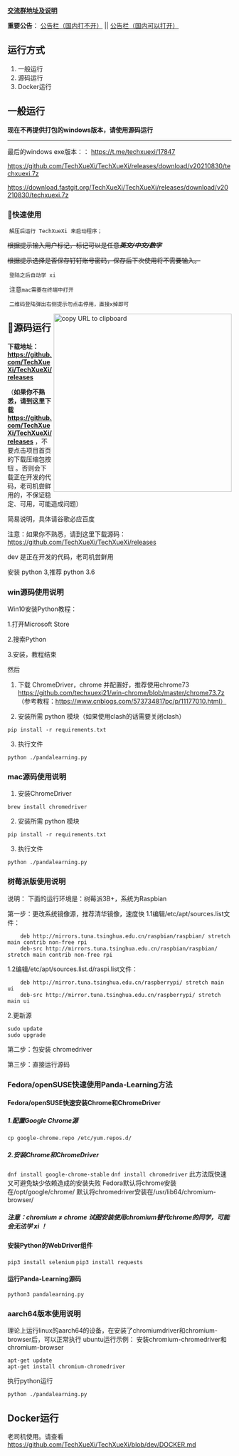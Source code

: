 **[交流群地址及说明](https://github.com/TechXueXi/TechXueXi/issues/14)** 

**重要公告**： [公告栏（国内打不开）](https://t.me/s/techxuexi_notice) || [公告栏（国内可以打开）](https://notice.techxuexi.workers.dev)

## 运行方式

1. 一般运行
2. 源码运行
3. Docker运行


## 一般运行

**现在不再提供打包的windows版本，请使用源码运行**

----
<!--
20210929 包含python的windows压缩包：

双击 打开techxuexi.bat 运行， 可以从 github release 下载， https://github.com/TechXueXi/TechXueXi/releases/tag/v20210927

国内加速下载链接： https://download.fastgit.org/TechXueXi/TechXueXi/releases/download/v20210927/techxuexi-win-full.7z

也可以在 telegram群下载。

----
-->
最后的windows exe版本：： https://t.me/techxuexi/17847

https://github.com/TechXueXi/TechXueXi/releases/download/v20210830/techxuexi.7z

https://download.fastgit.org/TechXueXi/TechXueXi/releases/download/v20210830/techxuexi.7z

### 🔑快速使用

​	`解压后运行 TechXueXi 来启动程序；`

​	~~根据提示输入用户标记，标记可以是任意***英文/中文/数字***~~

​	~~根据提示选择是否保存钉钉账号密码，保存后下次使用将不需要输入。~~

​	`登陆之后自动学 xi `

​	注意`mac需要在终端中打开`

​	`二维码登陆弹出右侧提示勿点击停用，直接x掉即可`

<img align="right" width="400" src="https://raw.githubusercontent.com/TechXueXi/TechXueXi/master/img_folder/detection.png" alt="copy URL to clipboard" />
<!--
### 🔐进阶使用

​    快捷方式中或者终端运行时加入参数分别是：

​	`第一个参数为用户标记；`

​	`第二个参数为 hidden 或 show，对应后台运行和前台运行；`

​	`第三个参数为 single 或 multithread, 对应单线程和多线程学 xi ；`

​	`第四个参数为 num 为输入一个数字，表示学 xi 完成后多少秒自动关机。`  

### 📅示例 win平台

​    user1 为已经保存了钉钉账户的用户标记

​	`TechXueXi.exe user1 表示自动开启user1 学 xi `

​	`TechXueXi.exe user1 show single 表示前台显示且单线程开启user1 学 xi `

​	`TechXueXi.exe user1 hidden multithread 300 表示后台多线程开启user1 学 xi ，学 xi 完毕300秒关机`

### 🔧更新方法

​    下载更新包覆盖原文件，打开程序验证版本信息







## 💾下载地址
**非windows系统请暂时使用源码或虚拟机运行，各位若编译了二进制文件，可以发到交流群，谢谢————20210813**

Win打包故障，请大家使用旧版。 https://t.me/techxuexi/17847

https://github.com/TechXueXi/TechXueXi/releases/download/v20210830/techxuexi.7z

https://download.fastgit.org/TechXueXi/TechXueXi/releases/download/v20210830/techxuexi.7z

邮件附件，github网页都提示文件太大无法上传。国内网盘禁止使用，国外网盘和上面链接一样被和谐

windows高速下载：

[![](https://img.shields.io/badge/download-win%20完整版-blue.svg?style=for-the-badge&logo=windows)](https://raw.fastgit.org/TechXueXi/win-TechXueXi-full/master/techxuexi.7z)  首次使用推荐下载

[![](https://img.shields.io/badge/download-win%20更新包-blue.svg?style=for-the-badge&logo=windows)](https://raw.fastgit.org/TechXueXi/TechXueXi-download/raw/master/techxuexi-32.exe) ![](https://img.shields.io/badge/size-6.91%20mb-9cf.svg?style=social)  下载覆盖即可使用，老用户下载

Windows 新用户直接下载 https://github.com/TechXueXi/win-TechXueXi-full/raw/master/techxuexi.7z 解压后运行

Windows 用户更新 下载过上面的完整包之后的老用户，更新时下载 https://github.com/TechXueXi/TechXueXi-download/raw/master/techxuexi-32.exe 替换解压的文件夹的 techxuexi-32.exe 就行

更多**下载地址：https://github.com/TechXueXi/TechXueXi/releases**    
-->
<!--
[windows高速下载](https://github.com/TechXueXi/TechXueXi/releases)
[全部文件列表](https://techxuexi.github.io/TechXueXi-download/)
------

[![](https://img.shields.io/badge/download-osx%20程序包-green.svg?style=for-the-badge&logo=apple)](https://techxuexi.github.io/TechXueXi-download/原作者旧版/pandalearning_macos.zip) ![](https://img.shields.io/badge/size-12.9%20mb-9cf.svg?style=social)   需预先安装Chrome浏览器

[![](https://img.shields.io/badge/download-osx%20浏览器-green.svg?style=for-the-badge&logo=google-chrome)](https://techxuexi.github.io/TechXueXi-download/原作者旧版/googlechrome.dmg) ![](https://img.shields.io/badge/size-74.3%20mb-9cf.svg?style=social)   Google Chrome镜像

------

[![](https://img.shields.io/badge/download-linux%20程序-orange.svg?style=for-the-badge&logo=linux)](https://techxuexi.github.io/TechXueXi-download/原作者旧版/pandalearning_linux.tar.gz) ![](https://img.shields.io/badge/size-11.2%20mb-9cf.svg?style=social)   需预先安装Chrome浏览器

[![](https://img.shields.io/badge/download-rpm%20浏览器-orange.svg?style=for-the-badge&logo=google-chrome)](https://techxuexi.github.io/TechXueXi-download/原作者旧版/google-chrome-stable_current_x86_64.rpm) ![](https://img.shields.io/badge/size-55.1%20mb-9cf.svg?style=social)   适用于 Fedora/openSUSE

[![](https://img.shields.io/badge/download-deb%20浏览器-orange.svg?style=for-the-badge&logo=google-chrome)](https://techxuexi.github.io/TechXueXi-download/原作者旧版/google-chrome-stable_current_amd64.deb)  ![](https://img.shields.io/badge/size-55.0%20mb-9cf.svg?style=social)   适用于 Debian/Ubuntu

[Fedora/openSUSE dnf安装Chrome和Chromedriver方法](<https://github.com/TechXueXi/TechXueXi/blob/master/FedoraopenSUSE%E5%BF%AB%E9%80%9F%E4%BD%BF%E7%94%A8Panda-Learning%E6%96%B9%E6%B3%95.md>)



------

[![](https://img.shields.io/badge/download-树莓派%20版本-ff69b4.svg?style=for-the-badge&logo=raspberry-pi)](https://techxuexi.github.io/TechXueXi-download/原作者旧版/google-chrome-stable_current_amd64.deb)  ![](https://img.shields.io/badge/size-6.25%20mb-9cf.svg?style=social)   适用于 raspberrypi

[Raspberry Pi 说明](https://github.com/TechXueXi/TechXueXi/blob/master/%E6%A0%91%E8%8E%93%E6%B4%BE%E7%89%88%E4%BD%BF%E7%94%A8%E8%AF%B4%E6%98%8E.md)

-->

## 📝源码运行

**下载地址：https://github.com/TechXueXi/TechXueXi/releases**

（**如果你不熟悉，请到这里下载 https://github.com/TechXueXi/TechXueXi/releases** ，不要点击项目首页的下载压缩包按钮 。否则会下载正在开发的代码，老司机尝鲜用的，不保证稳定、可用，可能造成问题）

简易说明，具体请谷歌必应百度

注意：如果你不熟悉，请到这里下载源码： https://github.com/TechXueXi/TechXueXi/releases

dev 是正在开发的代码，老司机尝鲜用

安装 python 3,推荐 python 3.6 

### win源码使用说明

Win10安装Python教程：

1.打开Microsoft Store

2.搜索Python

3.安装，教程结束

然后

1. 下载 ChromeDriver，chrome 并配置好，推荐使用chrome73 https://github.com/techxuexi21/win-chrome/blob/master/chrome73.7z （参考教程：https://www.cnblogs.com/573734817pc/p/11177010.html）

2. 安装所需 python 模块（如果使用clash的话需要关闭clash）

```
pip install -r requirements.txt
```

3. 执行文件

```
python ./pandalearning.py
```


### mac源码使用说明

1. 安装ChromeDriver

```
brew install chromedriver
```

2. 安装所需 python 模块

```
pip install -r requirements.txt
```

3. 执行文件

```
python ./pandalearning.py
```

### 树莓派版使用说明

说明：
下面的运行环境是：树莓派3B+，系统为Raspbian

第一步：更改系统镜像源，推荐清华镜像，速度快
   1.1编辑/etc/apt/sources.list文件：

```
	deb http://mirrors.tuna.tsinghua.edu.cn/raspbian/raspbian/ stretch main contrib non-free rpi
	deb-src http://mirrors.tuna.tsinghua.edu.cn/raspbian/raspbian/ stretch main contrib non-free rpi
```

   1.2编辑/etc/apt/sources.list.d/raspi.list文件：

```
	deb http://mirror.tuna.tsinghua.edu.cn/raspberrypi/ stretch main ui
	deb-src http://mirror.tuna.tsinghua.edu.cn/raspberrypi/ stretch main ui
```

   2.更新源

```
sudo update
sudo upgrade
```

第二步：包安装 chromedriver
    
第三步：直接运行源码

### Fedora/openSUSE快速使用Panda-Learning方法
#### Fedora/openSUSE快速安装Chrome和ChromeDriver
##### 1.配置Google Chrome源
`cp google-chrome.repo /etc/yum.repos.d/`
##### 2.安装Chrome和ChromeDriver
`dnf install google-chrome-stable` 
`dnf install chromedriver` 
此方法既快速又可避免缺少依赖造成的安装失败 
Fedora默认将chrome安装在/opt/google/chrome/ 
默认将chromedriver安装在/usr/lib64/chromium-browser/ 
##### 注意：chromium ≠ chrome 试图安装使用chromium替代chrome的同学，可能会无法学 xi ！
#### 安装Python的WebDriver组件
`pip3 install selenium` 
`pip3 install requests` 
#### 运行Panda-Learning源码
`python3 pandalearning.py` 

### aarch64版本使用说明
理论上运行linux的aarch64的设备，在安装了chromiumdriver和chromium-browser后，可以正常执行 
ubuntu运行示例：
安装chromium-chromedriver和chromium-browser
```
apt-get update
apt-get install chromium-chromedriver
```
执行python运行


```
python ./pandalearning.py
```

## Docker运行
老司机使用。请查看 https://github.com/TechXueXi/TechXueXi/blob/dev/DOCKER.md
